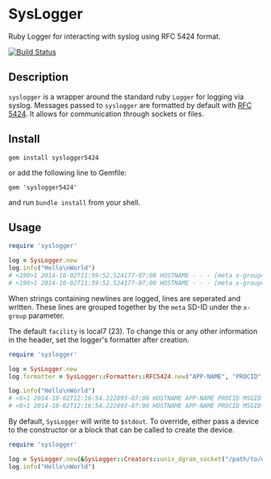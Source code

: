 # SysLogger

Ruby Logger for interacting with syslog using RFC 5424 format.

[![Build Status](https://travis-ci.org/EasyPost/syslogger.svg?branch=master)](https://travis-ci.org/EasyPost/syslogger)

## Description

`syslogger` is a wrapper around the standard ruby `Logger` for logging via syslog. Messages passed to `syslogger` are formatted by default with [RFC 5424](http://tools.ietf.org/html/rfc5424). It allows for communication through sockets or files.

## Install

```
gem install syslogger5424
```

or add the following line to Gemfile:

```
gem 'syslogger5424'
```

and run `bundle install` from your shell.

## Usage

```ruby
require 'syslogger'

log = SysLogger.new
log.info("Hello\nWorld")
# <190>1 2014-10-02T11:59:52.524177-07:00 HOSTNAME - - - [meta x-group="79748942"] Hello
# <190>1 2014-10-02T11:59:52.524177-07:00 HOSTNAME - - - [meta x-group="79748942"] World
```

When strings containing newlines are logged, lines are seperated and written. These lines are grouped together by the `meta` SD-ID under the `x-group` parameter.

The default `facility` is local7 (23). To change this or any other information in the header, set the logger's formatter after creation.

```ruby
require 'syslogger'

log = SysLogger.new
log.formatter = SysLogger::Formatter::RFC5424.new("APP-NAME", "PROCID", "MSGID", "kern")

log.info("Hello\nWorld")
# <6>1 2014-10-02T12:16:54.222893-07:00 HOSTNAME APP-NAME PROCID MSGID [meta x-group="78784030"] Hello
# <6>1 2014-10-02T12:16:54.222893-07:00 HOSTNAME APP-NAME PROCID MSGID [meta x-group="78784030"] World
```

By default, `SysLogger` will write to `$stdout`. To override, either pass a device to the constructor or a block that can be called to create the device.

```ruby
require 'syslogger'

log = SysLogger.new(&SysLogger::Creators::unix_dgram_socket("/path/to/datagram/socket"))
log.info("Hello\nWorld")
```
